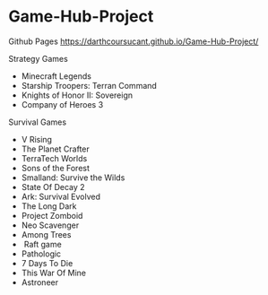 # Game-Hub-Project

Github Pages
https://darthcoursucant.github.io/Game-Hub-Project/


Strategy Games
- Minecraft Legends
- Starship Troopers: Terran Command
- Knights of Honor II: Sovereign
- Company of Heroes 3

Survival Games
- V Rising
- The Planet Crafter
- TerraTech Worlds
- Sons of the Forest
- Smalland: Survive the Wilds
- State Of Decay 2
- Ark: Survival Evolved
- The Long Dark
- Project Zomboid
- Neo Scavenger
- Among Trees
-  Raft game
- Pathologic
- 7 Days To Die
- This War Of Mine
- Astroneer